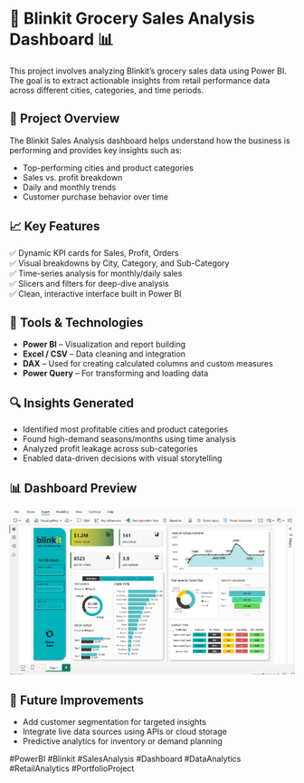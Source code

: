 # 🛒 Blinkit Grocery Sales Analysis Dashboard 📊

This project involves analyzing Blinkit’s grocery sales data using Power BI. The goal is to extract actionable insights from retail performance data across different cities, categories, and time periods.

## 📌 Project Overview

The Blinkit Sales Analysis dashboard helps understand how the business is performing and provides key insights such as:
- Top-performing cities and product categories  
- Sales vs. profit breakdown  
- Daily and monthly trends  
- Customer purchase behavior over time

## 📈 Key Features

✅ Dynamic KPI cards for Sales, Profit, Orders  
✅ Visual breakdowns by City, Category, and Sub-Category  
✅ Time-series analysis for monthly/daily sales  
✅ Slicers and filters for deep-dive analysis  
✅ Clean, interactive interface built in Power BI

## 🧰 Tools & Technologies

- **Power BI** – Visualization and report building  
- **Excel / CSV** – Data cleaning and integration  
- **DAX** – Used for creating calculated columns and custom measures  
- **Power Query** – For transforming and loading data

## 🔍 Insights Generated

- Identified most profitable cities and product categories  
- Found high-demand seasons/months using time analysis  
- Analyzed profit leakage across sub-categories  
- Enabled data-driven decisions with visual storytelling

## 📊 Dashboard Preview

![Pizza Sales Dashboard](dashboard1.png)



## 🚀 Future Improvements

- Add customer segmentation for targeted insights  
- Integrate live data sources using APIs or cloud storage  
- Predictive analytics for inventory or demand planning



#PowerBI #Blinkit #SalesAnalysis #Dashboard #DataAnalytics #RetailAnalytics #PortfolioProject

